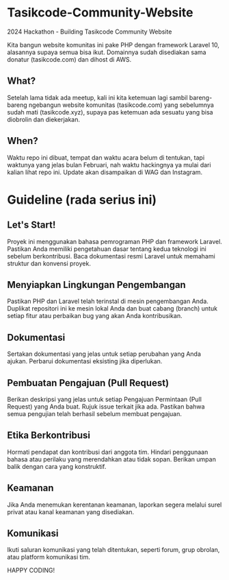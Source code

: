# Tasikcode-Community-Website
2024 Hackathon - Building Tasikcode Community Website

Kita bangun website komunitas ini pake PHP dengan framework Laravel 10, alasannya supaya semua bisa ikut. Domainnya sudah disediakan sama donatur (tasikcode.com) dan dihost di AWS.

## What?
Setelah lama tidak ada meetup, kali ini kita ketemuan lagi sambil bareng-bareng ngebangun website komunitas (tasikcode.com) yang sebelumnya sudah mati (tasikcode.xyz), supaya pas ketemuan ada sesuatu yang bisa diobrolin dan diekerjakan.

## When?
Waktu repo ini dibuat, tempat dan waktu acara belum di tentukan, tapi waktunya yang jelas bulan Februari, nah waktu hackingnya ya mulai dari kalian lihat repo ini. Update akan disampaikan di WAG dan Instagram.

# Guideline (rada serius ini)

## Let's Start!
Proyek ini menggunakan bahasa pemrograman PHP dan framework Laravel. Pastikan Anda memiliki pengetahuan dasar tentang kedua teknologi ini sebelum berkontribusi. Baca dokumentasi resmi Laravel untuk memahami struktur dan konvensi proyek.

## Menyiapkan Lingkungan Pengembangan
Pastikan PHP dan Laravel telah terinstal di mesin pengembangan Anda. Duplikat repositori ini ke mesin lokal Anda dan buat cabang (branch) untuk setiap fitur atau perbaikan bug yang akan Anda kontribusikan.

## Dokumentasi
Sertakan dokumentasi yang jelas untuk setiap perubahan yang Anda ajukan. Perbarui dokumentasi eksisting jika diperlukan.

## Pembuatan Pengajuan (Pull Request)
Berikan deskripsi yang jelas untuk setiap Pengajuan Permintaan (Pull Request) yang Anda buat. Rujuk issue terkait jika ada. Pastikan bahwa semua pengujian telah berhasil sebelum membuat pengajuan.

## Etika Berkontribusi
Hormati pendapat dan kontribusi dari anggota tim. Hindari penggunaan bahasa atau perilaku yang merendahkan atau tidak sopan. Berikan umpan balik dengan cara yang konstruktif.

## Keamanan
Jika Anda menemukan kerentanan keamanan, laporkan segera melalui surel privat atau kanal keamanan yang disediakan.

## Komunikasi
Ikuti saluran komunikasi yang telah ditentukan, seperti forum, grup obrolan, atau platform komunikasi tim.

HAPPY CODING!

